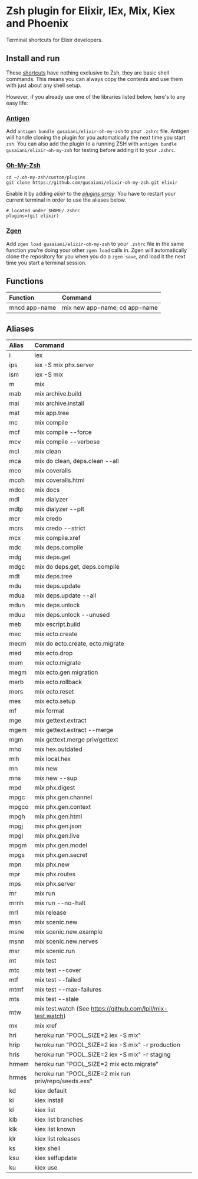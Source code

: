 # Zsh plugin for Elixir, IEx, Mix, Kiex and Phoenix

Terminal shortcuts for Elixir developers.

## Install and run

These [shortcuts](https://github.com/gusaiani/elixir-oh-my-zsh/blob/master/elixir.plugin.zsh) have nothing exclusive to Zsh, they are basic shell commands. This means you can always copy the contents and use them with just about any shell setup.

However, if you already use one of the libraries listed below, here's to any easy life:

### [Antigen](https://github.com/zsh-users/antigen)

Add `antigen bundle gusaiani/elixir-oh-my-zsh` to your `.zshrc` file. Antigen will handle cloning the plugin for you automatically the next time you start `zsh`. You can also add the plugin to a running ZSH with `antigen bundle gusaiani/elixir-oh-my-zsh` for testing before adding it to your `.zshrc`.

### [Oh-My-Zsh](http://ohmyz.sh/)

```
cd ~/.oh-my-zsh/custom/plugins
git clone https://github.com/gusaiani/elixir-oh-my-zsh.git elixir
```

Enable it by adding _elixir_ to the [_plugins array_](https://github.com/robbyrussell/oh-my-zsh/blob/master/templates/zshrc.zsh-template#L66).
You have to restart your current terminal in order to use the aliases below.
```
# located under $HOME/.zshrc
plugins=(git elixir)
```

### [Zgen](https://github.com/tarjoilija/zgen)

Add `zgen load gusaiani/elixir-oh-my-zsh` to your `.zshrc` file in the same function you're doing your other `zgen load` calls in. Zgen will automatically clone the repository for you when you do a `zgen save`, and load it the next time you start a terminal session.

## Functions

| Function                 | Command
| :------------------------| :--------------------------------
| mncd app-name            | mix new app-name; cd app-name

## Aliases

| Alias                    | Command
| :------------------------| :--------------------------------
| i                        | iex
| ips                      | iex -S mix phx.server
| ism                      | iex -S mix
| m                        | mix
| mab                      | mix archive.build
| mai                      | mix archive.install
| mat                      | mix app.tree
| mc                       | mix compile
| mcf                      | mix compile --force
| mcv                      | mix compile --verbose
| mcl                      | mix clean
| mca                      | mix do clean, deps.clean --all
| mco                      | mix coveralls
| mcoh                     | mix coveralls.html
| mdoc                     | mix docs
| mdl                      | mix dialyzer
| mdlp                     | mix dialyzer --plt
| mcr                      | mix credo
| mcrs                     | mix credo --strict
| mcx                      | mix compile.xref
| mdc                      | mix deps.compile
| mdg                      | mix deps.get
| mdgc                     | mix do deps.get, deps.compile
| mdt                      | mix deps.tree
| mdu                      | mix deps.update
| mdua                     | mix deps.update --all
| mdun                     | mix deps.unlock
| mduu                     | mix deps.unlock --unused
| meb                      | mix escript.build
| mec                      | mix ecto.create
| mecm                     | mix do ecto.create, ecto.migrate
| med                      | mix ecto.drop
| mem                      | mix ecto.migrate
| megm                     | mix ecto.gen.migration
| merb                     | mix ecto.rollback
| mers                     | mix ecto.reset
| mes                      | mix ecto.setup
| mf                       | mix format
| mge                      | mix gettext.extract
| mgem                     | mix gettext.extract --merge
| mgm                      | mix gettext.merge priv/gettext
| mho                      | mix hex.outdated
| mlh                      | mix local.hex
| mn                       | mix new
| mns                      | mix new --sup
| mpd                      | mix phx.digest
| mpgc                     | mix phx.gen.channel
| mpgco                    | mix phx.gen.context
| mpgh                     | mix phx.gen.html
| mpgj                     | mix phx.gen.json
| mpgl                     | mix phx.gen.live
| mpgm                     | mix phx.gen.model
| mpgs                     | mix phx.gen.secret
| mpn                      | mix phx.new
| mpr                      | mix phx.routes
| mps                      | mix phx.server
| mr                       | mix run
| mrnh                     | mix run --no-halt
| mrl                      | mix release
| msn                      | mix scenic.new
| msne                     | mix scenic.new.example
| msnn                     | mix scenic.new.nerves
| msr                      | mix scenic.run
| mt                       | mix test
| mtc                      | mix test --cover
| mtf                      | mix test --failed
| mtmf                     | mix test --max-failures
| mts                      | mix test --stale
| mtw                      | mix test.watch (See https://github.com/lpil/mix-test.watch)
| mx                       | mix xref
| hri                      | heroku run "POOL_SIZE=2 iex -S mix"
| hrip                     | heroku run "POOL_SIZE=2 iex -S mix" -r production
| hris                     | heroku run "POOL_SIZE=2 iex -S mix" -r staging
| hrmem                    | heroku run "POOL_SIZE=2 mix ecto.migrate"
| hrmes                    | heroku run "POOL_SIZE=2 mix run priv/repo/seeds.exs"
| kd                       | kiex default
| ki                       | kiex install
| kl                       | kiex list
| klb                      | kiex list branches
| klk                      | kiex list known
| klr                      | kiex list releases
| ks                       | kiex shell
| ksu                      | kiex selfupdate
| ku                       | kiex use
